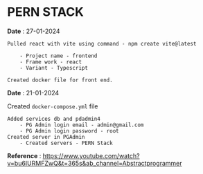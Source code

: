 # PERN STACK

**Date** : 27-01-2024

    Pulled react with vite using command - npm create vite@latest

        - Project name - frontend
        - Frame work - react
        - Variant - Typescript

    Created docker file for front end. 

**Date** : 21-01-2024

Created `docker-compose.yml` file

    Added services db and pdadmin4
        - PG Admin login email - admin@gmail.com
        - PG Admin login password - root
    Created server in PGAdmin
        - Created servers - PERN Stack

**Reference** : https://www.youtube.com/watch?v=bu6IURMFZwQ&t=365s&ab_channel=Abstractprogrammer